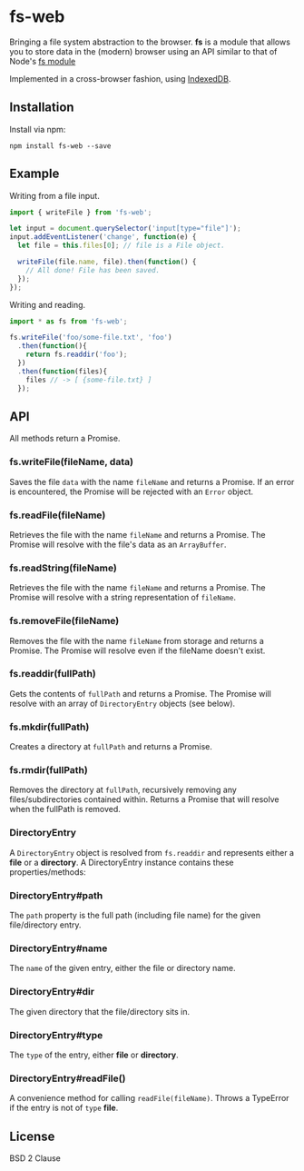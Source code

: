 # fs-web

Bringing a file system abstraction to the browser. **fs** is a module that allows you to store data in the (modern) browser using an API similar to that of Node's [fs module](http://nodejs.org/api/fs.html)

Implemented in a cross-browser fashion, using [IndexedDB](http://www.w3.org/TR/IndexedDB/).

## Installation

Install via npm:

```shell
npm install fs-web --save
```

## Example

Writing from a file input.

```javascript
import { writeFile } from 'fs-web';

let input = document.querySelector('input[type="file"]'); 
input.addEventListener('change', function(e) {
  let file = this.files[0]; // file is a File object.

  writeFile(file.name, file).then(function() {
    // All done! File has been saved.
  });
});
```

Writing and reading.

```js
import * as fs from 'fs-web';

fs.writeFile('foo/some-file.txt', 'foo')
  .then(function(){
    return fs.readdir('foo');
  })
  .then(function(files){
    files // -> [ {some-file.txt} ]
  });
```

## API

All methods return a Promise.

### fs.writeFile(fileName, data)

Saves the file ``data`` with the name ``fileName`` and returns a Promise. If an error is encountered, the Promise will be rejected with an ``Error`` object.

### fs.readFile(fileName)

Retrieves the file with the name ``fileName`` and returns a Promise. The Promise will resolve with the file's data as an ``ArrayBuffer``.

### fs.readString(fileName)

Retrieves the file with the name ``fileName`` and returns a Promise. The Promise will resolve with a string representation of `fileName`.

### fs.removeFile(fileName)

Removes the file with the name ``fileName`` from storage and returns a Promise. The Promise will resolve even if the fileName doesn't exist.

### fs.readdir(fullPath)

Gets the contents of ``fullPath`` and returns a Promise. The Promise will resolve with an array of ``DirectoryEntry`` objects (see below).

### fs.mkdir(fullPath)

Creates a directory at ``fullPath`` and returns a Promise.

### fs.rmdir(fullPath)

Removes the directory at ``fullPath``, recursively removing any files/subdirectories contained within. Returns a Promise that will resolve when the fullPath is removed.

### DirectoryEntry

A ``DirectoryEntry`` object is resolved from ``fs.readdir`` and represents either a **file** or a **directory**. A DirectoryEntry instance contains these properties/methods:

### DirectoryEntry#path

The ``path`` property is the full path (including file name) for the given file/directory entry.

### DirectoryEntry#name

The ``name`` of the given entry, either the file or directory name.

### DirectoryEntry#dir

The given directory that the file/directory sits in.

### DirectoryEntry#type

The ``type`` of the entry, either **file** or **directory**.

### DirectoryEntry#readFile()

A convenience method for calling ``readFile(fileName)``. Throws a TypeError if the entry is not of ``type`` **file**.

## License

BSD 2 Clause
